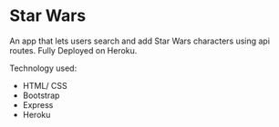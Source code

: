 # Star Wars 

An app that lets users search and add Star Wars characters using api routes. Fully Deployed on Heroku.

Technology used:
- HTML/ CSS
- Bootstrap
- Express
- Heroku

